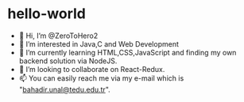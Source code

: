 # hello-world
- 👋 Hi, I’m @ZeroToHero2
- 👀 I’m interested in Java,C and Web Development
- 🌱 I’m currently learning HTML,CSS,JavaScript and finding my own backend solution via NodeJS.
- 💞️ I’m looking to collaborate on React-Redux.
- 📫 You can easily reach me via my e-mail which is "bahadir.unal@tedu.edu.tr".
